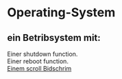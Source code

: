 <h1>Operating-System</h1>
<h2>ein Betribsystem mit:</h2>
Einer shutdown function.<br>
Einer reboot function.<br>
<a href="kernel.c">Einem scroll Bidschrim</a><br>
